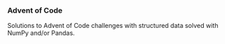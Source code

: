 ### Advent of Code

Solutions to Advent of Code challenges with structured data solved with NumPy and/or Pandas.
